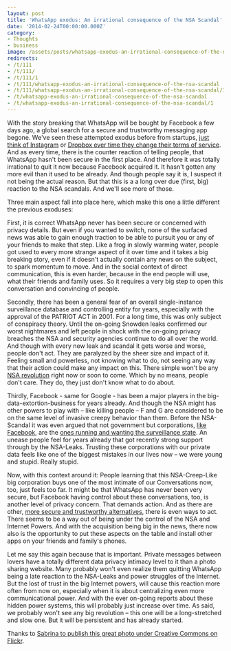 ```yaml
---
layout: post
title: 'WhatsApp exodus: An irrational consequence of the NSA Scandal'
date: '2014-02-24T00:00:00.000Z'
category:
- Thoughts
- business
image: /assets/posts/whatsapp-exodus-an-irrational-consequence-of-the-nsa-scandal-367443099ab276fcd28e1f481f05e88ab635dfe144.jpg
redirects:
- /t/111
- /t/111/
- /t/111/1
- /t/111/whatsapp-exodus-an-irrational-consequence-of-the-nsa-scandal
- /t/111/whatsapp-exodus-an-irrational-consequence-of-the-nsa-scandal/1
- /t/whatsapp-exodus-an-irrational-consequence-of-the-nsa-scandal
- /t/whatsapp-exodus-an-irrational-consequence-of-the-nsa-scandal/1
---
```


With the story breaking that WhatsApp will be bought by Facebook a few days ago, a global search for a secure and trustworthy messaging app begone. We've seen these attempted exodus before from startups, [just think of Instagram](http://tbexcon.com/us/2012/12/19/the-instagram-exodus-photo-sharing-alternatives-and-a-warning/) or [Dropbox ever time they change their terms of service](http://tbexcon.com/us/2012/12/19/the-instagram-exodus-photo-sharing-alternatives-and-a-warning/). And as every time, there is the counter reaction of telling people, that WhatsApp hasn't been secure in the first place. And therefore it was totally irrational to quit it now because Facebook acquired it. It hasn't gotten any more evil than it used to be already. And though people say it is, I suspect it not being the actual reason. But that this is a a long over due (first, big) reaction to the NSA scandals. And we'll see more of those.

Three main aspect fall into place here, which make this one a little different the previous exoduses:

First, it is correct WhatsApp never has been secure or concerned with privacy details. But even if you wanted to switch, none of the surfaced news was able to gain enough traction to be able to pursuit you or any of your friends to make that step. Like a frog in slowly warming water, people got used to every more strange aspect of it over time and it takes a big breaking story, even if it doesn't actually contain any news on the subject, to spark momentum to move. And in the social context of direct communication, this is even harder, because in the end people will use, what their friends and family uses. So it requires a very big step to open this conversation and convincing of people.

Secondly, there has been a general fear of an overall single-instance  surveillance database and controlling entity for years, especially with the approval of the PATRIOT ACT in 2001. For a long time, this was only subject of conspiracy theory. Until the on-going Snowden leaks confirmed our worst nightmares and left people in shock with the on-going privacy breaches the NSA and security agencies continue to do all over the world. And though with every new leak and scandal it gets worse and worse, people don't act. They are paralyzed by the sheer size and impact of it. Feeling small and powerless, not knowing what to do, not seeing any way that their action could make any impact on this. There simple won't be any [NSA revolution](http://washingtonexaminer.com/former-nsa-whistleblower-calls-for-new-american-revolution-against-surveillance-state/article/2532736) right now or soon to come. Which by no means, people don't care. They do, they just don't know what to do about.

Thirdly, Facebook - same for Google - has been a major players in the big-data-extortion-business for years already. And though the NSA might has other powers to play with – like killing people – F and G are considered to be on the same level of invasive creepy behavior than them. Before the NSA-Scandal it was even argued that not government but corporations, [like Facebook](http://www.tgdaily.com/opinion/60207-facebooks-state-of-surveillance), are the [ones running and wanting the surveillance state](http://www.nationaljournal.com/magazine/how-america-s-top-tech-companies-created-the-surveillance-state-20130725). An unease people feel for years already that got recently strong support through by the NSA-Leaks. Trusting these corporations with our private data feels like one of the biggest mistakes in our lives now – we were young and stupid. Really stupid.


Now, with this context around it: People learning that this NSA-Creep-Like big corporation buys one of the most intimate of our Conversations now, too, just feels too far. It might be that WhatsApp has never been very secure, but Facebook having control about these conversations, too, is another level of privacy concern. That demands action. And as there are other, [more secure and trustworthy alternatives](http://www.androidpit.com/safe-and-secure-alternatives-to-whatsapp), there is even ways to act. There seems to be a way out of being under the control of the NSA and Internet Powers. And with the acquisition being big in the news, there now also is the opportunity to put these aspects on the table and install other apps on your friends and family's phones. 

Let me say this again because that is important. Private messages between lovers have a totally different data privacy intimacy level to it than a photo sharing website. Many probably won't even realize them quitting WhatsApp being a late reaction to the NSA-Leaks and power struggles of the Internet. But the lost of trust in the big Internet powers, will cause this reaction more often from now on, especially when it is about centralizing even more communicational power. And with the ever on-going reports about these hidden power systems, this will probably just increase over time. As said, we probably won't see any big revolution – this one will be a long-stretched and slow one. But it will be persistent and has already started.  

Thanks to [Sabrina to publish this great photo under Creative Commons on Flickr](http://www.flickr.com/photos/sabbeke/10761507756/).
